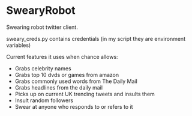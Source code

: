 # SwearyRobot
Swearing robot twitter client. 

sweary_creds.py contains credentials (in my script they are environment variables)

Current features it uses when chance allows:

* Grabs celebrity names
* Grabs top 10 dvds or games from amazon
* Grabs commonly used words from The Daily Mail
* Grabs headlines from the daily mail
* Picks up on current UK trending tweets and insults them
* Insult random followers
* Swear at anyone who responds to or refers to it
